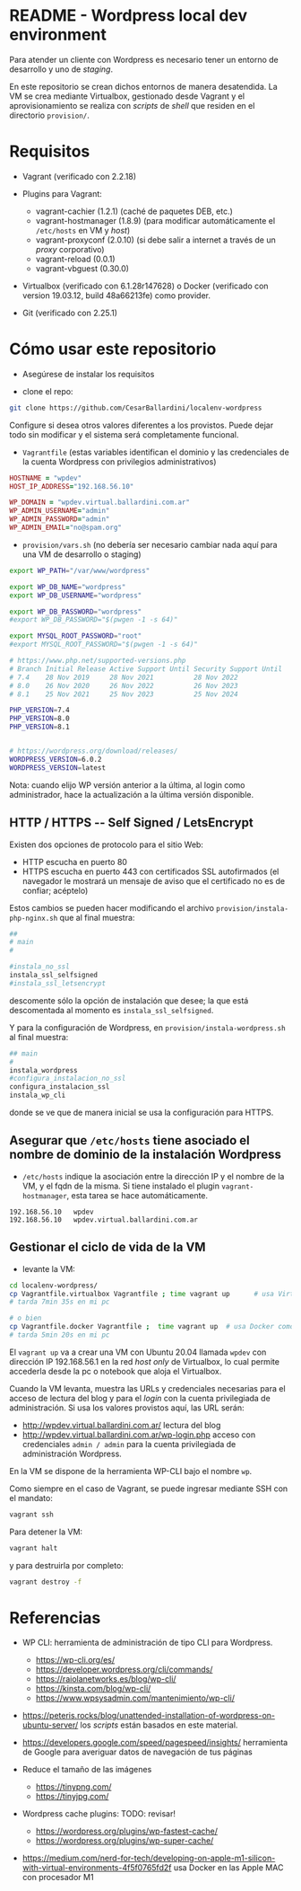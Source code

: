 # README - Wordpress local dev environment

Para atender un cliente con Wordpress es necesario tener un entorno de desarrollo y uno de _staging_.

En este repositorio se crean dichos entornos de manera desatendida.  La VM se crea mediante Virtualbox, gestionado desde Vagrant
y el aprovisionamiento se realiza con _scripts_ de _shell_ que residen en el directorio `provision/`.

# Requisitos

* Vagrant (verificado con 2.2.18)

* Plugins para Vagrant:

  * vagrant-cachier (1.2.1) (caché de paquetes DEB, etc.)
  * vagrant-hostmanager (1.8.9) (para modificar automáticamente el `/etc/hosts` en VM y _host_)
  * vagrant-proxyconf (2.0.10) (si debe salir a internet a través de un _proxy_ corporativo)
  * vagrant-reload (0.0.1)
  * vagrant-vbguest (0.30.0)

* Virtualbox (verificado con 6.1.28r147628) o Docker (verificado con version 19.03.12, build 48a66213fe) como provider.

* Git (verificado con 2.25.1)

# Cómo usar este repositorio

* Asegúrese de instalar los requisitos

* clone el repo:

```bash
git clone https://github.com/CesarBallardini/localenv-wordpress
```

Configure si desea otros valores diferentes a los provistos.  Puede dejar todo sin modificar y el sistema será completamente funcional.

* `Vagrantfile` (estas variables identifican el dominio y las credenciales de la cuenta Wordpress con privilegios administrativos)

```ruby
HOSTNAME = "wpdev"
HOST_IP_ADDRESS="192.168.56.10"

WP_DOMAIN = "wpdev.virtual.ballardini.com.ar"
WP_ADMIN_USERNAME="admin"
WP_ADMIN_PASSWORD="admin"
WP_ADMIN_EMAIL="no@spam.org"
```

* `provision/vars.sh` (no debería ser necesario cambiar nada aquí para una VM de desarrollo o staging)

```bash
export WP_PATH="/var/www/wordpress"

export WP_DB_NAME="wordpress"
export WP_DB_USERNAME="wordpress"

export WP_DB_PASSWORD="wordpress"
#export WP_DB_PASSWORD="$(pwgen -1 -s 64)"

export MYSQL_ROOT_PASSWORD="root"
#export MYSQL_ROOT_PASSWORD="$(pwgen -1 -s 64)"

# https://www.php.net/supported-versions.php
# Branch Initial Release Active Support Until Security Support Until
# 7.4    28 Nov 2019     28 Nov 2021          28 Nov 2022
# 8.0    26 Nov 2020     26 Nov 2022          26 Nov 2023
# 8.1    25 Nov 2021     25 Nov 2023          25 Nov 2024

PHP_VERSION=7.4
PHP_VERSION=8.0
PHP_VERSION=8.1


# https://wordpress.org/download/releases/
WORDPRESS_VERSION=6.0.2
WORDPRESS_VERSION=latest

```

Nota: cuando elijo WP versión anterior a la última, al login como administrador, hace la actualización a la última versión disponible.


## HTTP / HTTPS -- Self Signed / LetsEncrypt


Existen dos opciones de protocolo para el sitio Web:
 * HTTP escucha en puerto 80
 * HTTPS escucha en puerto 443 con certificados SSL autofirmados (el navegador le mostrará un mensaje de aviso que el certificado no es de confiar; acéptelo)

Estos cambios se pueden hacer modificando el archivo `provision/instala-php-nginx.sh` que al final muestra:

```bash
##
# main
#

#instala_no_ssl
instala_ssl_selfsigned
#instala_ssl_letsencrypt
```

descomente sólo la opción de instalación que desee; la que está descomentada al momento es `instala_ssl_selfsigned`.

Y para la configuración de Wordpress, en `provision/instala-wordpress.sh` al final muestra:

```bash
## main
#
instala_wordpress
#configura_instalacion_no_ssl
configura_instalacion_ssl
instala_wp_cli
```

donde se ve que de manera inicial se usa la configuración para HTTPS.

## Asegurar que `/etc/hosts` tiene asociado el nombre de dominio de la instalación Wordpress

* `/etc/hosts` indique la asociación entre la dirección IP y el nombre de la VM, y el fqdn de la misma.  Si tiene instalado el plugin `vagrant-hostmanager`, esta tarea se hace automáticamente.

```text
192.168.56.10	wpdev
192.168.56.10	wpdev.virtual.ballardini.com.ar
```

## Gestionar el ciclo de vida de la VM

* levante la VM:

```bash
cd localenv-wordpress/
cp Vagrantfile.virtualbox Vagrantfile ; time vagrant up      # usa Virtualbox como provider
# tarda 7min 35s en mi pc

# o bien
cp Vagrantfile.docker Vagrantfile ;  time vagrant up  # usa Docker como provider, ej. en una Apple MAC con procesador M1
# tarda 5min 20s en mi pc

```

El `vagrant up` va a crear una VM con Ubuntu 20.04 llamada `wpdev` con dirección IP 192.168.56.1 en la red _host only_ de Virtualbox, lo cual permite accederla 
desde la pc o notebook que aloja el Virtualbox.

Cuando la VM levanta, muestra las URLs y credenciales necesarias para el acceso de lectura del blog y para el _login_ con la cuenta privilegiada de administración.
Si usa los valores provistos aquí, las URL serán:

* http://wpdev.virtual.ballardini.com.ar/ lectura del blog
* http://wpdev.virtual.ballardini.com.ar/wp-login.php acceso con credenciales `admin / admin` para la cuenta privilegiada de administración Wordpress.

En la VM se dispone de la herramienta WP-CLI bajo el nombre `wp`.

Como siempre en el caso de Vagrant, se puede ingresar mediante SSH con el mandato:

```bash
vagrant ssh
```

Para detener la VM:

```bash
vagrant halt
```

y para destruirla por completo:

```bash
vagrant destroy -f
```

# Referencias

* WP CLI: herramienta de administración de tipo CLI para Wordpress.
  * https://wp-cli.org/es/
  * https://developer.wordpress.org/cli/commands/
  * https://raiolanetworks.es/blog/wp-cli/
  * https://kinsta.com/blog/wp-cli/
  * https://www.wpsysadmin.com/mantenimiento/wp-cli/

* https://peteris.rocks/blog/unattended-installation-of-wordpress-on-ubuntu-server/ los _scripts_ están basados en este material.

* https://developers.google.com/speed/pagespeed/insights/ herramienta de Google para averiguar datos de navegación de tus páginas

* Reduce el tamaño de las imágenes
  * https://tinypng.com/
  * https://tinyjpg.com/

* Wordpress cache plugins:  TODO: revisar!
  * https://wordpress.org/plugins/wp-fastest-cache/
  * https://wordpress.org/plugins/wp-super-cache/

* https://medium.com/nerd-for-tech/developing-on-apple-m1-silicon-with-virtual-environments-4f5f0765fd2f usa Docker en las Apple MAC con procesador M1

